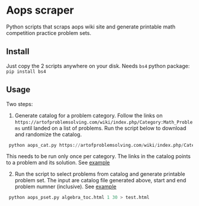 # Aops scraper

Python scripts that scraps aops wiki site and generate printable math competition practice problem sets.

## Install

Just copy the 2 scripts anywhere on your disk. Needs `bs4` python package: `pip install bs4`

## Usage

Two steps:

1. Generate catalog for a problem category. Follow the links on `https://artofproblemsolving.com/wiki/index.php/Category:Math_Problems` until landed on a list of problems. Run the script below to download and randomize the catalog.

```python
 python aops_cat.py https://artofproblemsolving.com/wiki/index.php/Category:Introductory_Algebra_Problems > algebra_toc.html
```

This needs to be run only once per category. The links in the catalog points to a problem and its solution. See [example](examples/algebra_toc.html) 

2. Run the script to select problems from catalog and generate printable problem set. The input are catalog file generated above, start and end problem numner (inclusive). See [example](examples/algebra_1_30.html)

```python
 python aops_pset.py algebra_toc.html 1 30 > test.html
```
